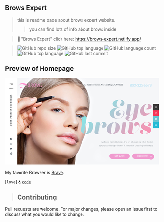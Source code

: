 ## Brows Expert
>this is readme page about brows expert website.
>> you can find lots of info about brows inside


>🔗 "Brows Expert" click here: <https://brows-expert.netlify.app/> 


>![GitHub repo size](https://img.shields.io/github/repo-size/lokgubhaju/brows-expert?style=plastic) ![GitHub top language](https://img.shields.io/github/languages/top/lokgubhaju/brows-expert?style=flat-square) ![GitHub language count](https://img.shields.io/github/languages/count/lokgubhaju/brows-expert?style=plastic) ![GitHub top language](https://img.shields.io/github/languages/top/lokgubhaju/brows-expert?style=plastic) ![GitHub last commit](https://img.shields.io/github/last-commit/lokgubhaju/brows-expert?color=red&style=plastic)

## Preview of Homepage
<a href="https://brows-expert.netlify.app">
    <img src ="./img/screencapture.png" width="900px">
</a>

My favorite Browser is [Brave](https://brave.com "The best browser in the world").

[`love`] & [`code`](#code)


>## Contributing
Pull requests are welcome. For major changes, please open an issue first to discuss what you would like to change.